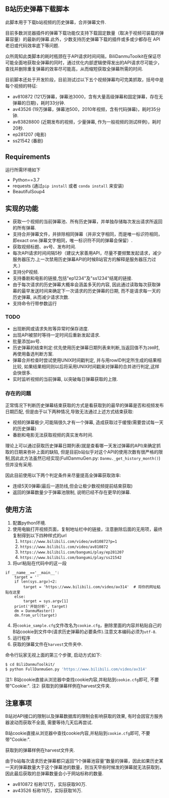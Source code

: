 ## B站历史弹幕下载脚本

此脚本用于下载b站视频的历史弹幕，合并弹幕文件.

目前多数浏览器插件的弹幕下载功能仅支持下载固定数量（取决于视频可装载的弹幕容量）的最新的弹幕.此外，少数支持历史弹幕下载的插件或多或少都存在 API老旧或代码效率底下等问题.

众所周知此类脚本的耗时瓶颈在于API请求时间间隔，BiliDanmuToolkit在保证尽可能全面地获取全弹幕的同时，通过优化内部逻辑使得发出的API请求尽可能少，查找并删除重复弹幕的效率尽可能高，从而缩短获取全弹幕所需的时间.

目前脚本还处于开发阶段，目前测试过以下五个视频弹幕均可完美抓取，括号中是每个视频的特征:

* av810872 (121万弹幕，弹幕池3000，含有大量高级弹幕和固定弹幕，存在无弹幕的日期)，耗时33分钟.
* av43526 (19万弹幕，弹幕池500，2010年视频，含有代码弹幕)，耗时35分钟.
* av83828800 (近期发布的视频，少量弹幕, 作为一般视频的测试样例)，耗时20秒.
* ep281207 (电影)
* ss21542 (番剧)

## Requirements

运行所需环境如下

* Python==3.7
* requests (通过`pip install` 或者 `conda install` 来安装)
* BeautifulSoup4

## 实现的功能

* 获取一个视频的当前弹幕池、所有历史弹幕，并单独存储每次发出请求所返回的所有弹幕.
* 支持合并弹幕文件，并排除相同弹幕（并非文字相同，而是唯一标识符相同，即exact one.弹幕文字相同，唯一标识符不同的弹幕会保留）.
* 获取视频标题、av号、发布时间.
* 每次API请求时间间隔5秒（建议大家善用API，尽量不要频繁发起请求，减少服务器压力.上一次禁用历史弹幕API的时候B站官方的解释是服务器压力过大.）
* 支持分P视频.
* 支持番剧和电影的链接,包括"ep1234"及"ss1234"结尾的链接.
* 由于每次请求的历史弹幕大概率会涵盖多天的内容, 因此通过读取每次获取弹幕的最早发送时间来确定下一次请求的历史弹幕的日期, 而不是请求每一天的历史弹幕, 从而减少请求次数.
* 支持命令行带参数运行

### TODO

* 出现断网或请求失败等异常时保存进度.
* 出现API被禁时等待一定时间后重新发起请求.
* 批量添加av号.
* 历史弹幕的结束判定:优先使用历史弹幕日期列表来判断,当返回值不为`200`时,再使用备选判断方案.
* 弹幕合并检查时尝试使用UNIX时间戳判定, 并与用rowID判定所生成的结果相比较, 
如果结果相同则以后将采用UNIX时间戳来对弹幕的合并进行判定,这样会快很多.
* 实时监听视频的当前弹幕, 以突破每日弹幕获取的上限.

### 存在的问题
正常情况下判断历史弹幕结束获取的方式是看获取到的最早的弹幕是否和视频发布日期匹配,
但是由于以下两种情况,导致无法通过上述方式结束获取:
* 视频的弹幕极少,可能隔很久才有一个弹幕, 造成获取过于缓慢(需要尝试每一天的历史弹幕)
* 番剧和电影无法获取视频的真实发布时间.

理论上可以通过获取历史弹幕日期列表(就是查看哪一天发过弹幕的API)来确定抓取的日期来弥补上面的缺陷,
但是目前b站似乎对这个API的使用次数有很严格的限制,因此此方法虽然已经实现(FullDanmuGen.py: `Danmu._get_history_month()`)但并没有采用.

因此目前使用以下两个判定条件来尽量提高全弹幕获取效率:
* 连续5天0弹幕(最后一道防线,但会让极少数视频提前结束获取)
* 返回的弹幕数量少于弹幕池限制, 说明已经不存在更早的弹幕.

## 使用方法
1. 配置python环境.
2. 使用电脑打开视频页面，复制地址栏中的链接，注意删除后面的无用项，最终复制得到以下四种样式的url
   1. `https://www.bilibili.com/video/av810872?p=1`
   2. `https://www.bilibili.com/video/av810872`
   3. `https://www.bilibili.com/bangumi/play/ep281207`
   4. `https://www.bilibili.com/bangumi/play/ss21542`
3. 将url粘贴在代码中的这一段

```
if __name__=='__main__':
    target = ''
    if len(sys.argv)<2:
        target = 'https://www.bilibili.com/video/av314'  # 将你的网址粘贴在这里
    else:
        target = sys.argv[1]
    print('开始分析', target)
    dm = DanmuMaster()
    dm.from_url(target)
```

4. 将`cookie_sample.cfg`文件改名为`cookie.cfg`，删除里面的内容并粘贴自己的B站cookie到文件中(请求历史弹幕的必要条件).注意文本编码必须为`utf-8`.
5. 运行程序
6. 获取的弹幕文件在`harvest`文件夹中.

命令行玩家无视上面的第三个步骤, 启动方式如下:
```bash
$ cd BiliDanmuToolkit/
$ python FullDanmuGen.py 'https://www.bilibili.com/video/av314'
```

注1: B站cookie直接从浏览器中查找cookie内容,并粘贴到`cookie.cfg`即可, 不要带"Cookie:".
注2: 获取到的弹幕样例在harvest文件夹.

## 注意事项
B站对API接口的限制以及弹幕数据库的限制会影响获取的效果, 有时会因官方服务器波动而获取不全面, 需要等待几天后再尝试.

B站cookie直接从浏览器中查找cookie内容,并粘贴到`cookie.cfg`即可, 不要带"Cookie:".

获取到的弹幕样例在harvest文件夹.

由于b站每次请求历史弹幕都只返回“1个弹幕池容量”数量的弹幕，因此如果历史某一天的弹幕数量大于这个弹幕池的数量，则当天早些时候发的弹幕就无法获取到，因此最后获取的总弹幕数量会小于网站标称的数量.

* av810872 标称121万，实际获取90万.
* av43526 标称19万，实际获取16万.

